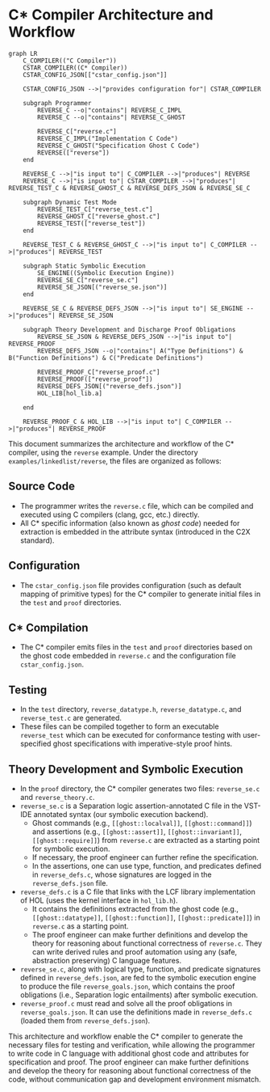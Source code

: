 # C* Compiler Architecture and Workflow

```mermaid
graph LR
    C_COMPILER(("C Compiler"))
    CSTAR_COMPILER((C* Compiler))
    CSTAR_CONFIG_JSON[["cstar_config.json"]]
    
    CSTAR_CONFIG_JSON -->|"provides configuration for"| CSTAR_COMPILER
    
    subgraph Programmer
        REVERSE_C --o|"contains"| REVERSE_C_IMPL
        REVERSE_C --o|"contains"| REVERSE_C_GHOST
        
        REVERSE_C["reverse.c"]
        REVERSE_C_IMPL("Implementation C Code")
        REVERSE_C_GHOST("Specification Ghost C Code")
        REVERSE(["reverse"])
    end

    REVERSE_C -->|"is input to"| C_COMPILER -->|"produces"| REVERSE
    REVERSE_C -->|"is input to"| CSTAR_COMPILER -->|"produces"| REVERSE_TEST_C & REVERSE_GHOST_C & REVERSE_DEFS_JSON & REVERSE_SE_C

    subgraph Dynamic Test Mode
        REVERSE_TEST_C["reverse_test.c"]
        REVERSE_GHOST_C["reverse_ghost.c"]
        REVERSE_TEST(["reverse_test"])
    end

    REVERSE_TEST_C & REVERSE_GHOST_C -->|"is input to"| C_COMPILER -->|"produces"| REVERSE_TEST

    subgraph Static Symbolic Execution
        SE_ENGINE((Symbolic Execution Engine))
        REVERSE_SE_C["reverse_se.c"]
        REVERSE_SE_JSON[("reverse_se.json")]
    end

    REVERSE_SE_C & REVERSE_DEFS_JSON -->|"is input to"| SE_ENGINE -->|"produces"| REVERSE_SE_JSON

    subgraph Theory Development and Discharge Proof Obligations
        REVERSE_SE_JSON & REVERSE_DEFS_JSON -->|"is input to"| REVERSE_PROOF
        REVERSE_DEFS_JSON --o|"contains"| A("Type Definitions") & B("Function Definitions") & C("Predicate Definitions")

        REVERSE_PROOF_C["reverse_proof.c"]
        REVERSE_PROOF(["reverse_proof"])
        REVERSE_DEFS_JSON[("reverse_defs.json")]
        HOL_LIB[hol_lib.a]
        
    end
    
    REVERSE_PROOF_C & HOL_LIB -->|"is input to"| C_COMPILER -->|"produces"| REVERSE_PROOF
```

This document summarizes the architecture and workflow of the C* compiler, using the `reverse` example. Under the directory `examples/linkedlist/reverse`, the files are organized as follows:

## Source Code
- The programmer writes the `reverse.c` file, which can be compiled and executed using C compilers (clang, gcc, etc.) directly.
- All C* specific information (also known as _ghost code_) needed for extraction is embedded in the attribute syntax (introduced in the C2X standard).

## Configuration
- The `cstar_config.json` file provides configuration (such as default mapping of primitive types) for the C* compiler to generate initial files in the `test` and `proof` directories.

## C* Compilation
- The C* compiler emits files in the `test` and `proof` directories based on the ghost code embedded in `reverse.c` and the configuration file `cstar_config.json`.

## Testing
- In the `test` directory, `reverse_datatype.h`, `reverse_datatype.c`, and `reverse_test.c` are generated.
- These files can be compiled together to form an executable `reverse_test` which can be executed for conformance testing with user-specified ghost specifications with imperative-style proof hints.

## Theory Development and Symbolic Execution
- In the `proof` directory, the C* compiler generates two files: `reverse_se.c` and `reverse_theory.c`.
- `reverse_se.c` is a Separation logic assertion-annotated C file in the VST-IDE annotated syntax (our symbolic execution backend).
  - Ghost commands (e.g., `[[ghost::localval]]`, `[[ghost::command]]`) and assertions (e.g., `[[ghost::assert]]`, `[[ghost::invariant]]`, `[[ghost::require]]`) from `reverse.c` are extracted as a starting point for symbolic execution.
  - If necessary, the proof engineer can further refine the specification.
  - In the assertions, one can use type, function, and predicates defined in `reverse_defs.c`, whose signatures are logged in the `reverse_defs.json` file.
- `reverse_defs.c` is a C file that links with the LCF library implementation of HOL (uses the kernel interface in `hol_lib.h`).
  - It contains the definitions extracted from the ghost code (e.g., `[[ghost::datatype]]`, `[[ghost::function]]`, `[[ghost::predicate]]`) in `reverse.c` as a starting point.
  - The proof engineer can make further definitions and develop the theory for reasoning about functional correctness of `reverse.c`. They can write derived rules and proof automation using any (safe, abstraction preserving) C language features.
- `reverse_se.c`, along with logical type, function, and predicate signatures defined in `reverse_defs.json`, are fed to the symbolic execution engine to produce the file `reverse_goals.json`, which contains the proof obligations (i.e., Separation logic entailments) after symbolic execution.
- `reverse_proof.c` must read and solve all the proof obligations in `reverse_goals.json`. It can use the definitions made in `reverse_defs.c` (loaded them from `reverse_defs.json`).

This architecture and workflow enable the C* compiler to generate the necessary files for testing and verification, while allowing the programmer to write code in C language with additional ghost code and attributes for specification and proof. The proof engineer can make further definitions and develop the theory for reasoning about functional correctness of the code, without communication gap and development environment mismatch.
